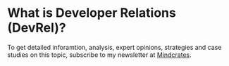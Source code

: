 # What is Developer Relations (DevRel)?

To get detailed inforamtion, analysis, expert opinions, strategies and case studies on this topic, subscribe to my newsletter at [Mindcrates](https://codingnninja.substack.com).